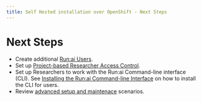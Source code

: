 ```yaml
---
title: Self Hosted installation over OpenShift - Next Steps
---
```

# Next Steps

 
* Create additional [Run:ai Users](../../../authentication/users.md).
* Set up [Project-based Researcher Access Control](../../../authentication/researcher-authentication.md).
* Set up Researchers to work with the Run:ai Command-line interface (CLI). See [Installing the Run:ai Command-line Interface](../../../researcher-setup/cli-install.md) on how to install the CLI for users.
* Review [advanced setup and maintenace](../../config/overview.md) scenarios.
